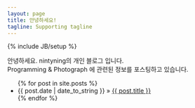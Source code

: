 ```yaml
---
layout: page
title: 안녕하세요!
tagline: Supporting tagline
---
```

{% include JB/setup %}

안녕하세요.
nintyning의 개인 블로그 입니다. <br />
Programming & Photograph 에 관련된 정보를 포스팅하고 있습니다.


<ul class="posts">
  {% for post in site.posts %}
    <li><span>{{ post.date | date_to_string }}</span> &raquo; <a href="{{ BASE_PATH }}{{ post.url }}">{{ post.title }}</a></li>
  {% endfor %}
</ul>

